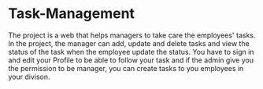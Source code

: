 # Task-Management
The project is a web that helps managers to take care the employees' tasks. In the project, the manager can add, update and delete tasks and view the status of the task when the employee update the status.
You have to sign in and edit your Profile to be able to follow your task and if the admin give you the permission to be manager, you can create tasks to you employees in your divison.
